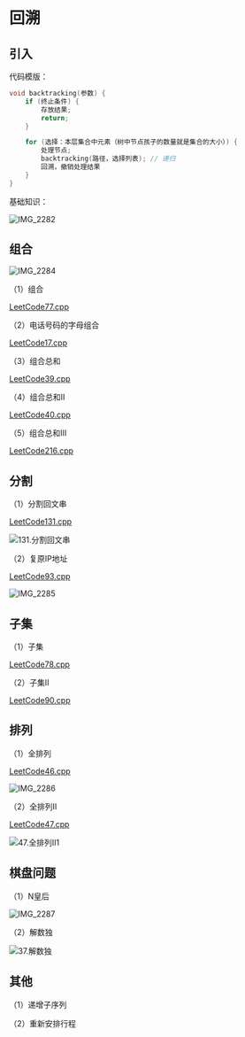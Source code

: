 # 回溯

## 引入

代码模版：

```c++
void backtracking(参数) {
    if (终止条件) {
        存放结果;
        return;
    }

    for (选择：本层集合中元素（树中节点孩子的数量就是集合的大小）) {
        处理节点;
        backtracking(路径，选择列表); // 递归
        回溯，撤销处理结果
    }
}
```

基础知识：

![IMG_2282](Readme.assets/IMG_2282.jpg) 

## 组合

![IMG_2284](Readme.assets/IMG_2284.jpg) 

（1）组合

[LeetCode77.cpp](https://github.com/niu0217/Documents/blob/main/Algorithm/BackTracking/LeetCode77.cpp) 

（2）电话号码的字母组合

[LeetCode17.cpp](https://github.com/niu0217/Documents/blob/main/Algorithm/BackTracking/LeetCode17.cpp)

（3）组合总和

[LeetCode39.cpp](https://github.com/niu0217/Documents/blob/main/Algorithm/BackTracking/LeetCode39.cpp)

（4）组合总和II

[LeetCode40.cpp](https://github.com/niu0217/Documents/blob/main/Algorithm/BackTracking/LeetCode40.cpp)

（5）组合总和III

[LeetCode216.cpp](https://github.com/niu0217/Documents/blob/main/Algorithm/BackTracking/LeetCode216.cpp)

## 分割

（1）分割回文串

[LeetCode131.cpp](https://github.com/niu0217/Documents/blob/main/Algorithm/BackTracking/LeetCode131.cpp)

![131.分割回文串](Readme.assets/131.分割回文串.jpg) 

（2）复原IP地址

[LeetCode93.cpp](https://github.com/niu0217/Documents/blob/main/Algorithm/BackTracking/LeetCode93.cpp)

![IMG_2285](Readme.assets/IMG_2285.jpg) 

## 子集

（1）子集

[LeetCode78.cpp](https://github.com/niu0217/Documents/blob/main/Algorithm/BackTracking/LeetCode78.cpp)

（2）子集II

[LeetCode90.cpp](https://github.com/niu0217/Documents/blob/main/Algorithm/BackTracking/LeetCode90.cpp)

## 排列

（1）全排列

[LeetCode46.cpp](https://github.com/niu0217/Documents/blob/main/Algorithm/BackTracking/LeetCode46.cpp)

![IMG_2286](Readme.assets/IMG_2286.jpg) 

（2）全排列II

[LeetCode47.cpp](https://github.com/niu0217/Documents/blob/main/Algorithm/BackTracking/LeetCode47.cpp)

![47.全排列II1](Readme.assets/20201124201331223.png) 

## 棋盘问题

（1）N皇后

![IMG_2287](Readme.assets/IMG_2287.jpg) 

（2）解数独

![37.解数独](Readme.assets/2020111720451790-20230310131822254.png) 

## 其他

（1）递增子序列

（2）重新安排行程